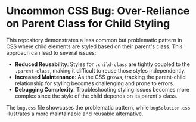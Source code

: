 # Uncommon CSS Bug: Over-Reliance on Parent Class for Child Styling
This repository demonstrates a less common but problematic pattern in CSS where child elements are styled based on their parent's class. This approach can lead to several issues: 

* **Reduced Reusability**: Styles for `.child-class` are tightly coupled to the `.parent-class`, making it difficult to reuse those styles independently.
* **Increased Maintenance**: As the CSS grows, tracking the parent-child relationship for styling becomes challenging and prone to errors. 
* **Debugging Complexity**:  Troubleshooting styling issues becomes more complex since the style of the child depends on its parent's class.

The `bug.css` file showcases the problematic pattern, while `bugSolution.css` illustrates a more maintainable and reusable alternative. 